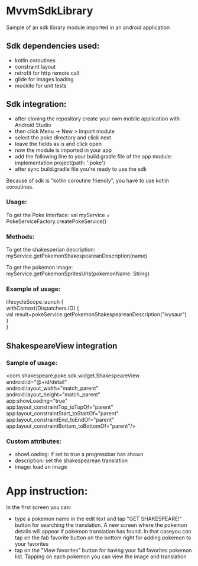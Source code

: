 # MvvmSdkLibrary

Sample of an sdk library module imported in an android application

Sdk dependencies used:
----------------------
- kotlin coroutines
- constraint layout
- retrofit for http remote call
- glide for images loading
- mockito for unit tests

Sdk integration:
----------------
- after cloning the repository create your own mobile application with Android Studio
- then click Menu -> New > Import module
- select the poke directory and click next
- leave the fields as is and click open
- now the module is imported in your app
- add the following line to your build.gradle file of the app module: 
  implementation project(path: ':poke')
- after sync build.gradle file you're ready to use the sdk

Because of sdk is "kotlin coroutine friendly", you have to use kotlin coroutines.

### Usage:
To get the Poke Interface:
val myService = PokeServiceFactory.createPokeService()

### Methods:

To get the shakesperian description:
myService.getPokemonShakespeareanDescription(name)

To get the pokemon image:
myService.getPokemonSpritesUrls(pokemonName: String)

### Example of usage:
lifecycleScope.launch {  
withContext(Dispatchers.IO) {  
val result=pokeService.getPokemonShakespeareanDescription("ivysaur")  
}  
}
        
ShakespeareView integration
----------------------------
### Sample of usage:

<com.shakespeare.poke.sdk.widget.ShakespeareView  
android:id="@+id/detail"  
android:layout_width="match_parent"  
android:layout_height="match_parent"  
app:showLoading="true"  
app:layout_constraintTop_toTopOf="parent"  
app:layout_constraintStart_toStartOf="parent"  
app:layout_constraintEnd_toEndOf="parent"  
app:layout_constraintBottom_toBottomOf="parent"/>

### Custom attributes:
- showLoading: if set to true a progressbar has shown
- description: set the shakespearean translation
- image: load an image

App instruction:
================
In the first screen you can:
- type a pokemon name in the edit text and tap "GET SHAKESPEARE!" button
  for searching the translation. A new screen where the pokemon details
  will appear if pokemon translation has found. In that caseyou can tap
  on the fab favorite button on the bottom right for adding pokemon to
  your favorites
- tap on the "View favorites" button for having your full favorites
  pokemon list. Tapping on each pokemon you can view the image and
  translation



